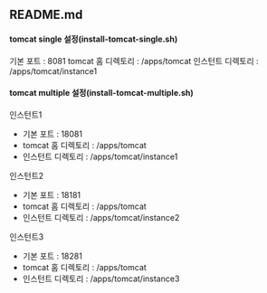 ## README.md
#### tomcat single 설정(install-tomcat-single.sh)
기본 포트 : 8081
tomcat 홈 디렉토리 : /apps/tomcat
인스턴트 디렉토리 : /apps/tomcat/instance1

#### tomcat multiple 설정(install-tomcat-multiple.sh)
인스턴트1
- 기본 포트 : 18081
- tomcat 홈 디렉토리 : /apps/tomcat
- 인스턴트 디렉토리 : /apps/tomcat/instance1

인스턴트2
- 기본 포트 : 18181
- tomcat 홈 디렉토리 : /apps/tomcat
- 인스턴트 디렉토리 : /apps/tomcat/instance2

인스턴트3
- 기본 포트 : 18281
- tomcat 홈 디렉토리 : /apps/tomcat
- 인스턴트 디렉토리 : /apps/tomcat/instance3
